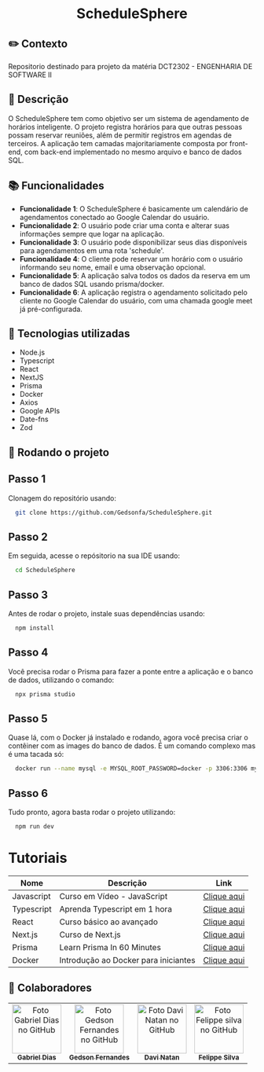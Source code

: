 # 

<h1 align="center">ScheduleSphere</h1>

## ✏️ Contexto
Repositorio destinado para projeto da matéria DCT2302 -  ENGENHARIA DE SOFTWARE II 

## :memo: Descrição
O ScheduleSphere tem como objetivo ser um sistema de agendamento de horários inteligente. O projeto registra horários para que outras pessoas possam reservar reuniões, além de permitir registros em agendas de terceiros. A aplicação tem camadas majoritariamente composta por front-end, com back-end implementado no mesmo arquivo e banco de dados SQL. 

## :books: Funcionalidades
* <b>Funcionalidade 1</b>: O ScheduleSphere é basicamente um calendário de agendamentos conectado ao Google Calendar do usuário.
* <b>Funcionalidade 2</b>: O usuário pode criar uma conta e alterar suas informações sempre que logar na aplicação.
* <b>Funcionalidade 3</b>: O usuário pode disponibilizar seus dias disponíveis para agendamentos em uma rota 'schedule'. 
* <b>Funcionalidade 4</b>: O cliente pode reservar um horário com o usuário informando seu nome, email e uma observação opcional. 
* <b>Funcionalidade 5</b>: A aplicação salva todos os dados da reserva em um banco de dados SQL usando prisma/docker.
* <b>Funcionalidade 6</b>: A aplicação registra o agendamento solicitado pelo cliente no Google Calendar do usuário, com uma chamada google meet já pré-configurada.  


## :wrench: Tecnologias utilizadas
* Node.js
* Typescript
* React
* NextJS
* Prisma
* Docker
* Axios
* Google APIs
* Date-fns
* Zod

## :rocket: Rodando o projeto
## Passo 1

Clonagem do repositório usando:

```bash
  git clone https://github.com/Gedsonfa/ScheduleSphere.git
```

## Passo 2

Em seguida, acesse o repósitorio na sua IDE usando:

```bash
  cd ScheduleSphere
```

## Passo 3

Antes de rodar o projeto, instale suas dependências usando:

```bash
  npm install
```

## Passo 4

Você precisa rodar o Prisma para fazer a ponte entre a aplicação e o banco de dados, utilizando o comando:

```bash
  npx prisma studio
```

## Passo 5

Quase lá, com o Docker já instalado e rodando, agora você precisa criar o contêiner com as images do banco de dados. É um comando complexo mas é uma tacada só:

```bash
  docker run --name mysql -e MYSQL_ROOT_PASSWORD=docker -p 3306:3306 mysql:latest
```

## Passo 6

Tudo pronto, agora basta rodar o projeto utilizando:

```bash
  npm run dev
```

# Tutoriais

|Nome|Descrição|Link|
|-|-|-|
|Javascript|Curso em Vídeo - JavaScript |[Clique aqui](https://www.youtube.com/watch?v=BXqUH86F-kA&list=PLntvgXM11X6pi7mW0O4ZmfUI1xDSIbmTm)|
|Typescript|Aprenda Typescript em 1 hora |[Clique aqui](https://youtu.be/lCemyQeSCV8?si=MeSbt6J67iUgqMYd)|
|React|Curso básico ao avançado |[Clique aqui](https://youtube.com/playlist?list=PLnDvRpP8BneyVA0SZ2okm-QBojomniQVO&si=u3-rcV1MJzAekXI7)|
|Next.js|Curso de Next.js |[Clique aqui](https://www.youtube.com/watch?v=XHrbg2iYNCg&list=PLnDvRpP8BnezfJcfiClWskFOLODeqI_Ft)|
|Prisma|Learn Prisma In 60 Minutes|[Clique aqui](https://www.youtube.com/watch?v=RebA5J-rlwg&pp=ugMICgJwdBABGAHKBQ90dXRvcmlhbCBwcmlzbWE%3D)|
|Docker|Introdução ao Docker para iniciantes |[Clique aqui](https://www.youtube.com/watch?v=01MR38eDXz8&pp=ygUPdHV0b3JpYWwgZG9ja2Vy)|

## :handshake: Colaboradores
<table>
  <tr>
    <td align="center">
      <a href="http://github.com/Igwbriel">
        <img src="https://avatars.githubusercontent.com/u/101999960?v=4" width="100px;" alt="Foto Gabriel Dias no GitHub"/><br>
        <sub>
          <b>Gabriel Dias</b>
        </sub>
      </a>
    </td>
        <td align="center">
      <a href="https://github.com/Gedsonfa">
        <img src="https://avatars.githubusercontent.com/u/106558706?v=4" width="100px;" alt="Foto Gedson Fernandes no GitHub"/><br>
        <sub>
          <b>Gedson Fernandes</b>
        </sub>
      </a>
    </td>
        <td align="center">
      <a href="https://github.com/DaviNatan10">
        <img src="https://avatars.githubusercontent.com/u/112419442?v=4" width="100px;" alt="Foto Davi Natan no GitHub"/><br>
        <sub>
          <b>Davi Natan</b>
        </sub>
      </a>
    </td>
        <td align="center">
      <a href="https://github.com/uFelippeSilva">
        <img src="https://avatars.githubusercontent.com/u/112040769?v=4" width="100px;" alt="Foto Felippe silva no GitHub"/><br>
        <sub>
          <b>Felippe Silva</b>
        </sub>
      </a>
    </td>
  </tr>
</table>

